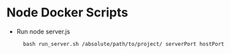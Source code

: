 # Node Docker Scripts


* Run node server.js

        bash run_server.sh /absolute/path/to/project/ serverPort hostPort

